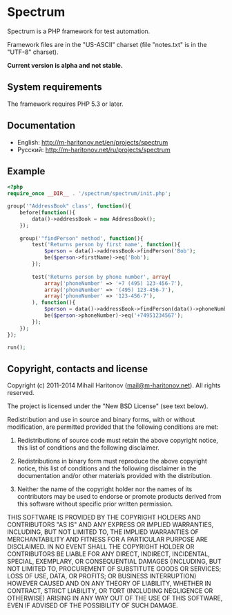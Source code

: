 # Spectrum
Spectrum is a PHP framework for test automation.

Framework files are in the "US-ASCII" charset (file "notes.txt" is in the "UTF-8" charset).

**Current version is alpha and not stable.**

## System requirements
The framework requires PHP 5.3 or later.

## Documentation
  - English: http://m-haritonov.net/en/projects/spectrum
  - Русский: http://m-haritonov.net/ru/projects/spectrum

## Example
```php
<?php
require_once __DIR__ . '/spectrum/spectrum/init.php';

group('"AddressBook" class', function(){
	before(function(){
		data()->addressBook = new AddressBook();
	});
	
	group('"findPerson" method', function(){
		test('Returns person by first name', function(){
			$person = data()->addressBook->findPerson('Bob');
			be($person->firstName)->eq('Bob');
		});
	
		test('Returns person by phone number', array(
			array('phoneNumber' => '+7 (495) 123-456-7'),
			array('phoneNumber' => '(495) 123-456-7'),
			array('phoneNumber' => '123-456-7'),
		), function(){
			$person = data()->addressBook->findPerson(data()->phoneNumber);
			be($person->phoneNumber)->eq('+74951234567');
		});
	});
});

run();
```

## Copyright, contacts and license
Copyright (c) 2011-2014 Mihail Haritonov (<mail@m-haritonov.net>). All rights reserved.

The project is licensed under the "New BSD License" (see text below).

Redistribution and use in source and binary forms, with or without modification,
are permitted provided that the following conditions are met:

1. Redistributions of source code must retain the above copyright notice, this
   list of conditions and the following disclaimer.

2. Redistributions in binary form must reproduce the above copyright notice,
   this list of conditions and the following disclaimer in the documentation
   and/or other materials provided with the distribution.

3. Neither the name of the copyright holder nor the names of its contributors
   may be used to endorse or promote products derived from this software without
   specific prior written permission.

THIS SOFTWARE IS PROVIDED BY THE COPYRIGHT HOLDERS AND CONTRIBUTORS "AS IS" AND
ANY EXPRESS OR IMPLIED WARRANTIES, INCLUDING, BUT NOT LIMITED TO, THE IMPLIED
WARRANTIES OF MERCHANTABILITY AND FITNESS FOR A PARTICULAR PURPOSE ARE
DISCLAIMED. IN NO EVENT SHALL THE COPYRIGHT HOLDER OR CONTRIBUTORS BE LIABLE FOR
ANY DIRECT, INDIRECT, INCIDENTAL, SPECIAL, EXEMPLARY, OR CONSEQUENTIAL DAMAGES
(INCLUDING, BUT NOT LIMITED TO, PROCUREMENT OF SUBSTITUTE GOODS OR SERVICES;
LOSS OF USE, DATA, OR PROFITS; OR BUSINESS INTERRUPTION) HOWEVER CAUSED AND ON
ANY THEORY OF LIABILITY, WHETHER IN CONTRACT, STRICT LIABILITY, OR TORT
(INCLUDING NEGLIGENCE OR OTHERWISE) ARISING IN ANY WAY OUT OF THE USE OF THIS
SOFTWARE, EVEN IF ADVISED OF THE POSSIBILITY OF SUCH DAMAGE.
